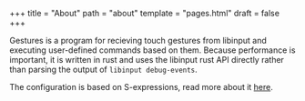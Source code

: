 +++
title = "About"
path = "about"
template = "pages.html"
draft = false
+++

Gestures is a program for recieving touch gestures from libinput and executing user-defined
commands based on them. Because performance is important, it is written in rust and uses the
libinput rust API directly rather than parsing the output of `libinput debug-events`.  

The configuration is based on S-expressions, read more about it [here](/config).